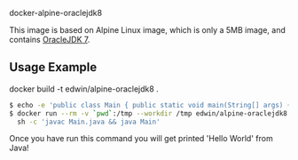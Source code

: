 docker-alpine-oraclejdk8

This image is based on Alpine Linux image, which is only a 5MB image, and contains
[OracleJDK 7](http://www.oracle.com/technetwork/java/javase/overview/index.html).

## Usage Example

docker build -t edwin/alpine-oraclejdk8 .

```sh
$ echo -e 'public class Main { public static void main(String[] args) { System.out.println("Hello World"); } }' > Main.java
$ docker run --rm -v `pwd`:/tmp --workdir /tmp edwin/alpine-oraclejdk8 \
  sh -c 'javac Main.java && java Main'
```

Once you have run this command you will get printed 'Hello World' from Java!

